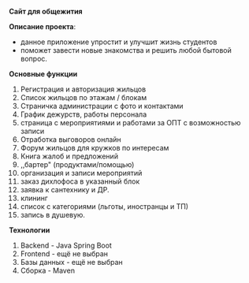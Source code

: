 **Cайт для общежития**

**Описание проекта**: 
- данное приложение упростит и улучшит жизнь студентов
- поможет завести новые знакомства и решить любой бытовой вопрос.

**Основные функции**
1) Регистрация и авторизация жильцов
2) Список жильцов по этажам / блокам
3) Страничка администрации с фото и контактами 
4) График дежурств, работы персонала 
5) страница с мероприятиями и работами за ОПТ с возможностью записи
6) Отработка выговоров онлайн 
7) Форум жильцов для кружков по интересам 
8) Книга жалоб и предложений 
9) ,,бартер" (продуктами/помощью)
10) организация и записи мероприятий 
11) заказ дихлофоса в указанный блок
12) заявка к сантехнику и ДР.
13) клининг
14) список с категориями (льготы, иностранцы и ТП)
15) запись в душевую.

**Технологии**
1) Backend - Java Spring Boot
2) Frontend - ещё не выбран
3) Базы данных - ещё не выбран
4) Сборка - Maven
